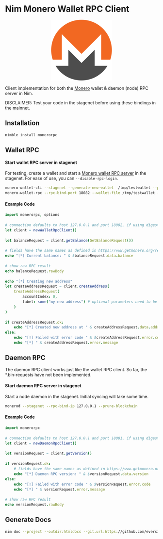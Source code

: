 # Nim Monero Wallet RPC Client

<p align="center">
<img src="./doc/monero-xmr-logo.png" alt="Monero Logo" width="200" />
</p>

Client implementation for both the [Monero](https://www.getmonero.org/) wallet & daemon (node) RPC server in Nim.

DISCLAIMER: Test your code in the stagenet before using these bindings in the mainnet.

## Installation

```bash
nimble install monerorpc
```

## Wallet RPC

#### Start wallet RPC server in stagenet

For testing, create a wallet and start a [Monero wallet RPC server](https://github.com/monero-project/monero) in the stagenet. For ease of use, you can `--disable-rpc-login`.

```bash
monero-wallet-cli --stagenet --generate-new-wallet  /tmp/testwallet --password secret --mnemonic-language English --offline
monero-wallet-rpc --rpc-bind-port 18082 --wallet-file /tmp/testwallet --daemon-address http://node.sethforprivacy.com:38089 --untrusted-daemon --password secret --stagenet --disable-rpc-login
```

#### Example Code

```nim
import monerorpc, options

# connection defaults to host 127.0.0.1 and port 18082, if using digest auth, supply `username="monero", password="password"`
let client = newWalletRpcClient()

let balanceRequest = client.getBalance(GetBalanceRequest())

# fields have the same names as defined in https://www.getmonero.org/resources/developer-guides/wallet-rpc.html 
echo "[*] Current balance: " & $balanceRequest.data.balance

# show raw RPC result
echo balanceRequest.rawBody

echo "[*] Creating new address"
let createAddressRequest = client.createAddress(
    CreateAddressRequest(
        accountIndex: 0,
        label: some("my new address") # optional parameters need to be wrapped with some()
    )
)

if createAddressRequest.ok:
    echo "[*] Created new address at " & createAddressRequest.data.address
else:
    echo "[!] Failed with error code " & $createAddressRequest.error.code
    echo "[*] " & createAddressRequest.error.message
```

## Daemon RPC

The daemon RPC client works just like the wallet RPC client. So far, the *.bin-requests have not been implemented.

#### Start daemon RPC server in stagenet

Start a node daemon in the stagenet. Initial syncing will take some time.

```bash
monerod --stagenet --rpc-bind-ip 127.0.0.1 --prune-blockchain
```

#### Example Code

```nim
import monerorpc

# connection defaults to host 127.0.0.1 and port 18081, if using digest auth, supply `username="monero", password="password"`
let client = newDaemonRpcClient()

let versionRequest = client.getVersion()

if versionRequest.ok:
    # fields have the same names as defined in https://www.getmonero.org/resources/developer-guides/daemon-rpc.html 
    echo "[*] Daemon RPC version: " & $versionRequest.data.version
else:
    echo "[!] Failed with error code " & $versionRequest.error.code
    echo "[*] " & versionRequest.error.message

# show raw RPC result
echo versionRequest.rawBody
```

## Generate Docs

```bash
nim doc --project --outdir:htmldocs --git.url:https://github.com/eversinc33/monero-nim --git.commit:main ./src/monero_wallet_rpc.nim
```